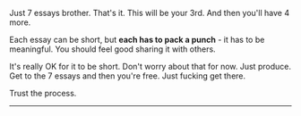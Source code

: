 Just 7 essays brother. That's it. This will be your 3rd. And then you'll have 4 more. 

Each essay can be short, but **each has to pack a punch** - it has to be meaningful. You should feel good sharing it with others.

It's really OK for it to be short. Don't worry about that for now. Just produce. Get to the 7 essays and then you're free. Just fucking get there.

Trust the process.

----








